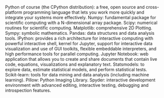 Python of course (the CPython distribution): a free, open source and cross-platform programming language that lets you work more quickly and integrate your systems more effectively.
Numpy: fundamental package for scientific computing with a N-dimensional array package.
Scipy: numerical routines for scientific computing.
Matplotlib: comprehensive 2D Plotting.
Sympy: symbolic mathematics.
Pandas: data structures and data analysis tools.
IPython: provides a rich architecture for interactive computing with powerful interactive shell, kernel for Jupyter, support for interactive data visualization and use of GUI toolkits, flexible embeddable interpreters, and high performance tools for parallel computing.
Jupyter Notebook: web application that allows you to create and share documents that contain live code, equations, visualizations and explanatory text.
Statsmodels: to explore data, estimate statistical models, and perform statistical tests.
Scikit-learn: tools for data mining and data analysis (including machine learning).
Pillow: Python Imaging Library.
Spyder: interactive development environment with advanced editing, interactive testing, debugging and introspection features.
